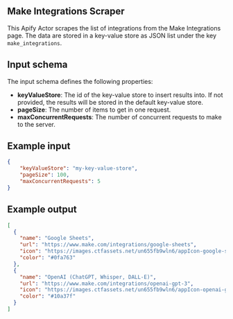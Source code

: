 ## Make Integrations Scraper

This Apify Actor scrapes the list of integrations from the Make Integrations page.
The data are stored in a key-value store as JSON list under the key `make_integrations`.

## Input schema

The input schema defines the following properties:

- **keyValueStore**: The id of the key-value store to insert results into. If not provided, the results will be stored in the default key-value store.
- **pageSize**: The number of items to get in one request.
- **maxConcurrentRequests**: The number of concurrent requests to make to the server.

## Example input

```json
{
    "keyValueStore": "my-key-value-store",
    "pageSize": 100,
    "maxConcurrentRequests": 5
}
```

## Example output

```json
[
  {
    "name": "Google Sheets",
    "url": "https://www.make.com/integrations/google-sheets",
    "icon": "https://images.ctfassets.net/un655fb9wln6/appIcon-google-sheets/a35859cd17514e0649a5f42db3d68713/google-sheets.png",
    "color": "#0fa763"
  },
  {
    "name": "OpenAI (ChatGPT, Whisper, DALL-E)",
    "url": "https://www.make.com/integrations/openai-gpt-3",
    "icon": "https://images.ctfassets.net/un655fb9wln6/appIcon-openai-gpt-3/111cec0b89ab249dfbf43af27e391e4a/openai-gpt-3.png",
    "color": "#10a37f"
  }
]
```
